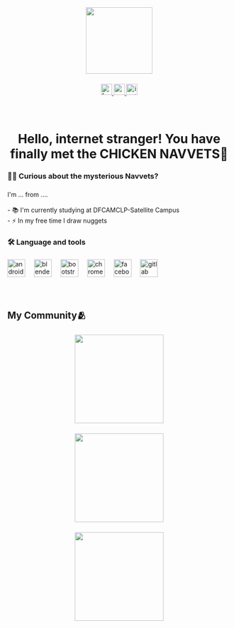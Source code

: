 <div align="center">
  <img height="150" src="https://media.giphy.com/media/3n6xKLLyKNaDe/giphy.gif"  />
</div>

###

<div align="center">
  <a href="https://navvets/profile" target="_blank">
    <img src="https://img.shields.io/static/v1?message=Facebook&logo=facebook&label=&color=1877F2&logoColor=white&labelColor=&style=for-the-badge" height="25" alt="facebook logo"  />
  </a>
  <a href="chimkennavets@gmail.com" target="_blank">
    <img src="https://img.shields.io/static/v1?message=Gmail&logo=gmail&label=&color=D14836&logoColor=white&labelColor=&style=for-the-badge" height="25" alt="gmail logo"  />
  </a>
  <a href="navvets4life.wow" target="_blank">
    <img src="https://img.shields.io/static/v1?message=Instagram&logo=instagram&label=&color=E4405F&logoColor=white&labelColor=&style=for-the-badge" height="25" alt="instagram logo"  />
  </a>
</div>

###

<br clear="both">

<h1 align="center">Hello, internet stranger!  You have finally met the CHICKEN NAVVETS👋</h1>

###

<h3 align="left">👩‍💻  Curious about the mysterious Navvets?</h3>

###

<p align="left">I'm ... from ....<br><br>- 📚 I'm currently studying at DFCAMCLP-Satellite Campus<br>- ⚡ In my free time I draw nuggets</p>

###

<h3 align="left">🛠 Language and tools</h3>

###

<div align="left">
  <img src="https://cdn.jsdelivr.net/gh/devicons/devicon/icons/android/android-original.svg" height="40" alt="android logo"  />
  <img width="12" />
  <img src="https://cdn.jsdelivr.net/gh/devicons/devicon/icons/blender/blender-original.svg" height="40" alt="blender logo"  />
  <img width="12" />
  <img src="https://cdn.jsdelivr.net/gh/devicons/devicon/icons/bootstrap/bootstrap-original.svg" height="40" alt="bootstrap logo"  />
  <img width="12" />
  <img src="https://cdn.jsdelivr.net/gh/devicons/devicon/icons/chrome/chrome-original.svg" height="40" alt="chrome logo"  />
  <img width="12" />
  <img src="https://cdn.jsdelivr.net/gh/devicons/devicon/icons/facebook/facebook-original.svg" height="40" alt="facebook logo"  />
  <img width="12" />
  <img src="https://cdn.jsdelivr.net/gh/devicons/devicon/icons/gitlab/gitlab-original.svg" height="40" alt="gitlab logo"  />
</div>

###

<br clear="both">

<h2 align="left">My Community🫂</h2>

###

<div align="center">
  <img height="200" src="https://upload.wikimedia.org/wikipedia/commons/d/d0/McDonalds-Chicken-McNuggets.jpg"  />
</div>

###

<div align="center">
  <img height="200" src="https://www.foodandwine.com/thmb/GzzmnXZUBYTQlxyU2b4Aeq8NYC0=/750x0/filters:no_upscale():max_bytes(150000):strip_icc():format(webp)/Spicy-McNuggets-Are-Back-at-McDonalds-FT-BLOG0923-43139bdeb0874fc59af1abd48e5c5e34.jpg"  />
</div>

###

<div align="center">
  <img height="200" src="https://media.npr.org/assets/img/2014/02/05/nuggets_wide-98d45a75cba2deb6cc51a7432805b3f999315eb2-s1100-c50.jpg"  />
</div>

###
